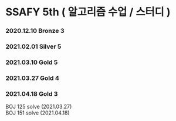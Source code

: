 # SSAFY 5th ( 알고리즘 수업 / 스터디 )
### 2020.12.10 Bronze 3
### 2021.02.01 Silver 5
### 2021.03.10 Gold 5
### 2021.03.27 Gold 4
### 2021.04.18 Gold 3

BOJ 125 solve (2021.03.27)<br>
BOJ 151 solve (2021.04.18)
